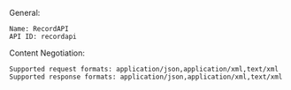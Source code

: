 General:

    Name: RecordAPI
    API ID: recordapi

Content Negotiation:

    Supported request formats: application/json,application/xml,text/xml
    Supported response formats: application/json,application/xml,text/xml